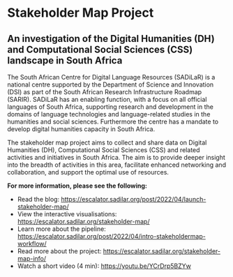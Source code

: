 # Stakeholder Map Project

## An investigation of the Digital Humanities (DH) and Computational Social Sciences (CSS) landscape in South Africa

The South African Centre for Digital Language Resources (SADiLaR) is a national centre supported by the Department of Science and Innovation (DSI) as part of the South African Research Infrastructure Roadmap (SARIR). SADiLaR has an enabling function, with a focus on all official languages of South Africa, supporting research and development in the domains of language technologies and language-related studies in the humanities and social sciences. Furthermore the centre has a mandate to develop digital humanities capacity in South Africa.

The stakeholder map project aims to collect and share data on Digital Humanities (DH), Computational Social Sciences (CSS) and related activities and initiatives in South Africa. The aim is to provide deeper insight into the breadth of activities in this area, facilitate enhanced networking and collaboration, and support the optimal use of resources.

**For more information, please see the following:**
* Read the blog: https://escalator.sadilar.org/post/2022/04/launch-stakeholder-map/
* View the interactive visualisations: https://escalator.sadilar.org/stakeholder-map/
* Learn more about the pipeline: https://escalator.sadilar.org/post/2022/04/intro-stakeholdermap-workflow/
* Read more about the project: https://escalator.sadilar.org/stakeholder-map-info/
* Watch a short video (4 min): https://youtu.be/YCrDrp5BZYw